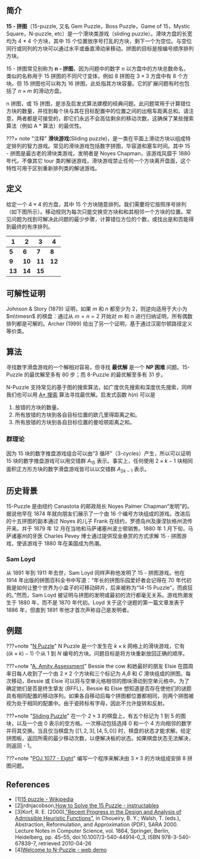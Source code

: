 ## 简介

**15 - 拼图**（15-puzzle, 又名 Gem Puzzle，Boss Puzzle，Game of 15，Mystic Square，N-puzzle, etc）是一个滑块类游戏（sliding puzzle）。滑块方盘的长宽均为 4 \* 4 个方块，其中 15 个位置放序号打乱的方块，剩下一个为空位。与空位同行或同列的方块可以通过水平或垂直滑动来移动。拼图的目标是按编号顺序排列方块。

15 - 拼图常见别称为 **n - 拼图**，因为问题中的数字 $n$ 以方盘中的方块总数命名，类似的名称用于 15 拼图的不同尺寸变体，例如 $8$ 拼图在 $3\times3$ 方盘中有 $8$ 个方块。但 $15$ 拼图也可以称为 $16$ 拼图，此处指其方块容量。它的扩展问题有时也包括了 $n \times m$ 的滑动方盘。

n 拼图，或 15 拼图，是涉及启发式算法建模的经典问题。此问题常用于计算错位方块的数量，并找到每个块与其在目标配置中的位置之间的出租车距离总和。请注意，两者都是可接受的，即它们永远不会高估剩余的移动次数，这确保了某些搜索算法（例如 A \* 算法）的最优性。

???+ note "注释"
    **滑块游戏**(Sliding puzzle)，是一类在平面上滑动方块以组成特定排列的智力游戏。常见的滑块游戏包括数字拼图，华容道和塞车时间。其中 15 - 拼图是最古老的滑块类游戏，发明者是 Noyes Chapman，该游戏风靡于 1880 年代。不像其它 tour 类的解谜游戏，滑块游戏禁止任何一个方块离开盘面，这个特性可用于区别重新排列类的解谜游戏。

## 定义

给定一个 $4 \times 4$ 的方盘，其中 $15$ 个方块随意排列。我们需要将它按照序号排列（如下图所示）。移动规则为每次只能交换空方块和和其相邻一个方块的位置。常见问题为找到可解决此问题的最少步骤，计算错位方位的个数，或找出是和否能得到最终的有序排列。

| 1      | 2      | 3      | 4      |
| ------ | ------ | ------ | ------ |
| **5**  | **6**  | **7**  | **8**  |
| **9**  | **10** | **11** | **12** |
| **13** | **14** | **15** |        |

## 可解性证明

Johnson & Story (1879) 证明，如果 $m$ 和 $n$ 都至少为 $2$，则逆向适用于大小为 $m\timesn$ 的棋盘：通过从 $m=n=2$ 开始对 $m$ 和 $n$ 进行归纳证明，所有偶数排列都是可解的。Archer (1999) 给出了另一个证明，基于通过汉密尔顿路径定义等价类。

## 算法

寻找数字滑盘游戏的一个解相对容易，但寻找 **最优解** 是一个 **NP 困难** 问题。15-Puzzle 的最优解至多有 80 步；而 8-Puzzle 的最优解至多有 31 步。

N-Puzzle 支持常见的基于图的搜索算法，如广度优先搜索和深度优先搜索，同样我们也可以用 [A\* 搜索](../search/astar.md) 算法寻找最优解。启发式函数 $h(n)$ 可以是

1. 放错的方块的数量。
2. 所有放错的方块到各自目标位置的欧几里得距离之和。
3. 所有放错的方块到各自目标位置的曼哈顿距离之和。

### 群理论

因为 15 块的数字推盘游戏组合可以由“3 循环”（3-cycles）产生，所以可以证明 15 块的数字推盘游戏可以用交错群 $A_{15}$ 表示。事实上，任何使用 $2\times k-1$ 块相同面积正方形方块的数字滑盘游戏皆可以以交错群 $A_{2k-1}$ 表示。

## 历史背景

15-Puzzle 是由纽约 Canastota 的邮政局长 Noyes Palmer Chapman“发明”的。据说他早在 1874 年就向朋友们展示了一个由 16 个编号方块组成的游戏。改进后的十五拼图的副本通过 Noyes 的儿子 Frank 在纽约，罗德岛州及康涅狄格州流传开来。并于 1879 年 12 月在当地和马萨诸塞州波士顿销售。1880 年 1 月下旬，马萨诸塞州的牙医 Charles Pevey 博士通过提供现金悬赏的方式求解 15 - 拼图游戏，使该游戏于 1880 年在美国成为热潮。

### Sam Loyd

从 1891 年到 1911 年去世，Sam Loyd 同样声称他发明了 15 - 拼图游戏。他在 1914 年出版的拼图百科全书中写道：“年长的拼图乐园爱好者会记得在 70 年代初我是如何让整个世界为小盒子的可移动碎片，后来被称为“14-15 Puzzle”，而疯狂的。”然而，Sam Loyd 被证明与拼图的发明或最初的流行都毫无关系。游戏热潮发生于 1880 年，而不是 1870 年代初。Loyd 关于这个谜题的第一篇文章发表于 1886 年，但直到 1891 年他才首次声称自己是发明者。

## 例题

???+note "[N Puzzle](https://www.hackerrank.com/challenges/n-puzzle)"
    N Puzzle 是一个发生在 $k \times k$ 网格上的滑块游戏，它有 $((k \times k) - 1)$ 个从 $1$ 到 $N$ 编号的方块。问题目标是将方块重新放回正确的顺序。

???+note "[A. Amity Assessment](https://codeforces.com/problemset/problem/645/A)"
    Bessie the cow 和她最好的朋友 Elsie 在圆周率日每人收到了一个由 $2 \times 2$ 个方块和三个标记为 $A$,$B$ 和 $C$ 滑块组成的拼图。每次移动，Bessie 或 Elsie 可以将与空单元格相邻的图块滑动到空单元格中。为了确定她们是否是终生挚友 (BFFL)，Bessie 和 Elsie 想知道是否存在使他们的谜题具有相同配置的移动序列。如果各自移动后每个拼图都位置都相同，则两个拼图被视为处于相同的配置中。由于瓷砖标有字母，因此不允许旋转和反射。

???+note "[Sliding Puzzle](https://leetcode.com/problems/sliding-puzzle/)"
    在一个 $2 \times 3$ 的棋盘上，有五个标记为 $1$ 到 $5$ 的图块，以及一个由 $0$ 表示的空方格。一次移动包括选择 $0$ 和一个 $4$ 方向相邻的数字并将其交换。当且仅当棋盘为 $[[1,2,3],[4,5,0]]$ 时，棋盘的状态才能求解。给定拼图板，返回所需的最少移动次数，以便解决板的状态。如果棋盘状态无法解决，则返回 - 1。

???+note "[POJ 1077 - Eight](http://poj.org/problem?id=1077)"
    编写一个程序来解决由 $3 \times 3$ 的方块组成安排 8 拼图问题。

## References

- [1][15 puzzle - Wikipedia](<https://en.wikipedia.org/wiki/15_puzzle>)
- [2]jrdnjacobson,[How to Solve the 15 Puzzle - instructables](https://www.instructables.com/How-To-Solve-The-15-Puzzle/)
- [3]Korf, R. E. (2000),["Recent Progress in the Design and Analysis of Admissible Heuristic Functions"](https://www.researchgate.net/publication/2604757_Recent_Progress_in_the_Design_and_Analysis_of_Admissible_Heuristic_Functions), in Choueiry, B. Y.; Walsh, T. (eds.), Abstraction, Reformulation, and Approximation (PDF), SARA 2000. Lecture Notes in Computer Science, vol. 1864, Springer, Berlin, Heidelberg, pp. 45–55, doi:10.1007/3-540-44914-0_3, ISBN 978-3-540-67839-7, retrieved 2010-04-26
- [4][Welcome to N-Puzzle - web demo](<https://tristanpenman.com/demos/n-puzzle/>)
